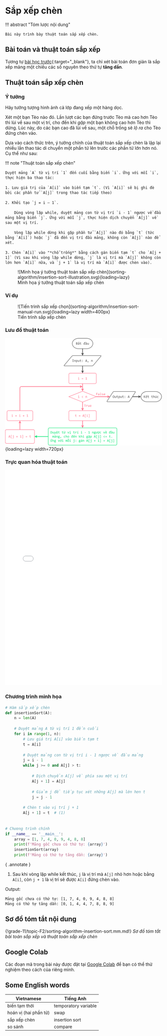 # Sắp xếp chèn

!!! abstract "Tóm lược nội dung"

    Bài này trình bày thuật toán sắp xếp chèn.

## Bài toán và thuật toán sắp xếp

Tương tự [bài học trước](../topic-F2/sorting-algorithm-selection-sort.md/#bài-toán-và-thuật-toán-sắp-xếp){:target="_blank"}, ta chỉ xét bài toán đơn giản là sắp xếp mảng một chiều các số nguyên theo thứ tự **tăng dần**.

## Thuật toán sắp xếp chèn

### Ý tưởng

Hãy tưởng tượng hình ảnh cả lớp đang xếp một hàng dọc.

Xét một bạn Tèo nào đó. Lần lượt các bạn đứng trước Tèo mà cao hơn Tèo thì lùi về sau một vị trí, cho đến khi *gặp* một bạn không cao hơn Tèo thì dừng. Lúc này, do các bạn cao đã lùi về sau, một chỗ trống sẽ *lộ ra* cho Tèo đứng chèn vào.   

Dựa vào cách thức trên, ý tưởng chính của thuật toán sắp xếp chèn là lặp lại nhiều lần thao tác di chuyển một phần tử lên trước các phần tử lớn hơn nó. Cụ thể như sau:


!!! note "Thuật toán sắp xếp chèn"

    Duyệt mảng `A` từ vị trí `1` đến cuối bằng biến `i`. Ứng với mỗi `i`, thực hiện ba thao tác:

    1. Lưu giá trị của `A[i]` vào biến tạm `t`. (Vì `A[i]` sẽ bị ghi đè bởi các phần tử `A[j]` trong thao tác tiếp theo)
    
    2. Khởi tạo `j = i – 1`.

        Dùng vòng lặp while, duyệt mảng con từ vị trí `i - 1` ngược về đầu mảng bằng biến `j`. Ứng với mỗi `j`, thực hiện dịch chuyển `A[j]` về sau một vị trí.
        
        Vòng lặp while dừng khi gặp phần tử `A[j]` nào đó bằng `t` (tức bằng `A[i]`) hoặc `j` đã đến vị trí đầu mảng, không còn `A[j]` nào để xét.
    
    3. Chèn `A[i]` vào "*chỗ trống*" bằng cách gán biến tạm `t` cho `A[j + 1]` (Vì sau khi vòng lặp while dừng, `j` là vị trí mà `A[j]` không còn lớn hơn `A[i]` nữa, và `j + 1` là vị trí mà `A[i]` được chèn vào).

<figure markdown="span">
![Minh họa ý tưởng thuật toán sắp xếp chèn](sorting-algorithm/insertion-sort-illustration.svg){loading=lazy}
<figcaption>Minh họa ý tưởng thuật toán sắp xếp chèn</figcaption>
</figure>

### Ví dụ

<figure markdown="span">
![Tiến trình sắp xếp chọn](sorting-algorithm/insertion-sort-manual-run.svg){loading=lazy width=400px}
<figcaption>Tiến trình sắp xếp chèn</figcaption>
</figure>

### Lưu đồ thuật toán

![Lưu đồ thuật toán sắp xếp chèn](sorting-algorithm/insertion-sort-flowchart.svg){loading=lazy width=720px}

### Trực quan hóa thuật toán

<div>
    <iframe width="100%" height="690px" frameBorder=0 src="../sorting-visualize/insertion-sort.html"></iframe>
</div>   

### Chương trình minh họa

``` py linenums="1"
# Hàm sắp xếp chèn
def insertionSort(A):
    n = len(A)

    # Duyệt mảng A từ vị trí 1 đến cuối
    for i in range(1, n):        
        # Lưu giá trị A[i] vào biến tạm t
        t = A[i]       
        
        # Duyệt mảng con từ vị trí i - 1 ngược về đầu mảng
        j = i - 1
        while j >= 0 and A[j] > t:
            
            # Dịch chuyển A[j] về phía sau một vị trí
            A[j + 1] = A[j]

            # Giảm j để tiếp tục xét những A[j] mà lớn hơn t
            j = j - 1
        
        # Chèn t vào vị trí j + 1
        A[j + 1] = t  # (1)


# Chương trình chính
if __name__ == '__main__':
    array = [1, 7, 4, 0, 9, 4, 8, 8]
    print(f'Mảng gốc chưa có thứ tự: {array}')
    insertionSort(array)
    print(f'Mảng có thứ tự tăng dần: {array}')
```
{ .annotate }

1.  Sau khi vòng lặp while kết thúc, `j` là vị trí mà `A[j]` nhỏ hơn hoặc bằng `A[i]`, còn `j + 1` là vị trí sẽ được `A[i]` đứng chèn vào.

Output:

```pycon
Mảng gốc chưa có thứ tự: [1, 7, 4, 0, 9, 4, 8, 8]
Mảng có thứ tự tăng dần: [0, 1, 4, 4, 7, 8, 8, 9]
```

## Sơ đồ tóm tắt nội dung

{!grade-11/topic-F2/sorting-algorithm-insertion-sort.mm.md!}
*Sơ đồ tóm tắt bài toán sắp xếp và thuật toán sắp xếp chèn*

## Google Colab

Các đoạn mã trong bài này được đặt tại <a href="https://colab.research.google.com/drive/1zkDywixSi1Le7XikA4njlg72Kpz5E7dY?usp=sharing" target="_blank">Google Colab</a> để bạn có thể thử nghiệm theo cách của riêng mình.

## Some English words

| Vietnamese | Tiếng Anh | 
| --- | --- |
| biến tạm thời | temporatory variable |
| hoán vị (hai phần tử) | swap |
| sắp xếp chèn | insertion sort |
| so sánh | compare |